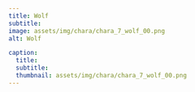 ```yaml
---
title: Wolf
subtitle: 
image: assets/img/chara/chara_7_wolf_00.png
alt: Wolf

caption:
  title:
  subtitle: 
  thumbnail: assets/img/chara/chara_7_wolf_00.png
---
```

